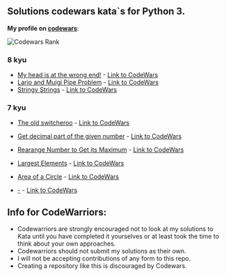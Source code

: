 ## Solutions codewars kata\`s for Python 3.

**My profile on [codewars](https://www.codewars.com/users/NikolayZaytsev)**:

![Codewars Rank](https://www.codewars.com/users/NikolayZaytsev/badges/large)

### 8 kyu
- [My head is at the wrong end!](https://github.com/ZaytsevNS/python_codewars/blob/main/8KYU/fix_the_meerkat.py) - [Link to CodeWars](https://www.codewars.com/kata/56f699cd9400f5b7d8000b55)
- [Lario and Muigi Pipe Problem](https://github.com/ZaytsevNS/python_codewars/blob/main/8KYU/pipe_fix.py) - [Link to CodeWars](https://www.codewars.com/kata/56b29582461215098d00000f)
- [Stringy Strings](https://github.com/ZaytsevNS/python_codewars/blob/main/8KYU/stringy.py) - [Link to CodeWars](https://www.codewars.com/kata/563b74ddd19a3ad462000054)

### 7 kyu
- [The old switcheroo](https://github.com/ZaytsevNS/python_codewars/blob/main/7KYU/vowel_to_index.py) - [Link to CodeWars](https://www.codewars.com/kata/55d410c492e6ed767000004f)
- [Get decimal part of the given number](https://github.com/ZaytsevNS/python_codewars/blob/main/7KYU/get_decimal.py) - [Link to CodeWars](https://www.codewars.com/kata/586e4c61aa0428f04e000069)
- [Rearange Number to Get its Maximum](https://github.com/ZaytsevNS/python_codewars/blob/main/7KYU/max_redigit.py) - [Link to CodeWars](https://www.codewars.com/kata/563700da1ac8be8f1e0000dc)
- [Largest Elements](https://github.com/ZaytsevNS/python_codewars/blob/main/7KYU/largest.py) - [Link to CodeWars](https://www.codewars.com/kata/53d32bea2f2a21f666000256)
- [Area of a Circle](https://github.com/ZaytsevNS/python_codewars/blob/main/7KYU/circle_area.py) - [Link to CodeWars](https://www.codewars.com/kata/537baa6f8f4b300b5900106c)

- [-](-) - [Link to CodeWars](-)

## Info for CodeWarriors:
- Codewarriors are strongly encouraged not to look at my solutions to Kata until you have completed it yourselves or at least took the time to think about your own approaches.
- Codewarriors should not submit my solutions as their own.
- I will not be accepting contributions of any form to this repo.
- Creating a repository like this is discouraged by Codewars.
